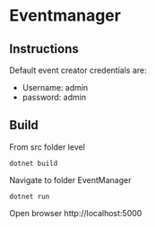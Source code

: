 # Eventmanager

## Instructions

Default event creator credentials are:
 - Username: admin
 - password: admin
 
## Build
From src folder level

```
dotnet build
```

Navigate to folder EventManager
```
dotnet run
```

Open browser http://localhost:5000
